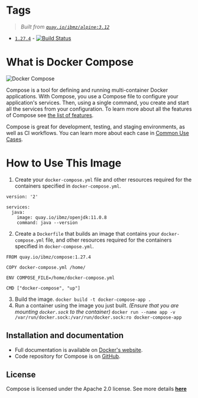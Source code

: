 # Tags
> _Built from [`quay.io/ibmz/alpine:3.12`](https://quay.io/repository/ibmz/alpine?tab=info)_
-	[`1.27.4`](https://github.com/lcarcaramo/compose/blob/1.27.x/Dockerfile) - [![Build Status](https://travis-ci.com/lcarcaramo/compose.svg?branch=master)](https://travis-ci.com/lcarcaramo/compose)

What is Docker Compose
==============
![Docker Compose](logo.png?raw=true "Docker Compose Logo")

Compose is a tool for defining and running multi-container Docker applications.
With Compose, you use a Compose file to configure your application's services.
Then, using a single command, you create and start all the services
from your configuration. To learn more about all the features of Compose
see [the list of features](https://github.com/docker/docker.github.io/blob/master/compose/index.md#features).

Compose is great for development, testing, and staging environments, as well as
CI workflows. You can learn more about each case in
[Common Use Cases](https://github.com/docker/docker.github.io/blob/master/compose/index.md#common-use-cases).

How to Use This Image
==============

1. Create your `docker-compose.yml` file and other resources required for the containers specified in `docker-compose.yml`.
```
version: '2'

services:
  java:
    image: quay.io/ibmz/openjdk:11.0.8
    command: java --version
```
2. Create a `Dockerfile` that builds an image that contains your `docker-compose.yml` file, and other resources required for the containers specified in `docker-compose.yml`.
```
FROM quay.io/ibmz/compose:1.27.4

COPY docker-compose.yml /home/

ENV COMPOSE_FILE=/home/docker-compose.yml

CMD ["docker-compose", "up"]
```
3. Build the image.
`docker build -t docker-compose-app .`
4. Run a container using the image you just built. _(Ensure that you are mounting `docker.sock` to the container)_
`docker run --name app -v /var/run/docker.sock:/var/run/docker.sock:ro docker-compose-app`

Installation and documentation
------------------------------

- Full documentation is available on [Docker's website](https://docs.docker.com/compose/).
- Code repository for Compose is on [GitHub](https://github.com/lcarcaramo/compose).

License
-------
Compose is licensed under the Apache 2.0 license. See more details __[here](https://github.com/docker/compose/blob/master/LICENSE)__

